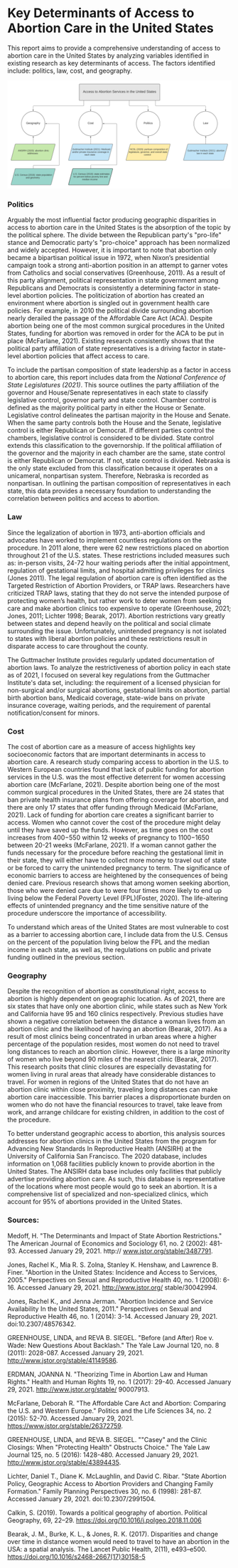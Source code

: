 # Key Determinants of Access to Abortion Care in the United States

This report aims to provide a comprehensive understanding of access to abortion care in the United States by analyzing variables identified in existing research as key determinants of access. The factors identified include: politics, law, cost, and geography.



![](images/concept_data.jpeg)


### Politics

Arguably the most influential factor producing geographic disparities in access to abortion care in the United States is the absorption of the topic by the political sphere. The divide between the Republican party's "pro-life" stance and Democratic party's "pro-choice" approach has been normalized and widely accepted. However, it is important to note that abortion only became a bipartisan political issue in 1972, when Nixon’s presidential campaign took a strong anti-abortion position in an attempt to garner votes from Catholics and social conservatives (Greenhouse, 2011). As a result of this party alignment, political representation in state government among Republicans and Democrats is consistently a determining factor in state-level abortion policies. The politicization of abortion has created an environment where abortion is singled out in government health care policies. For example, in 2010 the political divide surrounding abortion nearly derailed the passage of the Affordable Care Act (ACA). Despite abortion being one of the most common surgical procedures in the United States, funding for abortion was removed in order for the ACA to be put in place (McFarlane, 2021). Existing research consistently shows that the political party affiliation of state representatives is a driving factor in state-level abortion policies that affect access to care.

To include the partisan composition of state leadership as a factor in access to abortion care, this report includes data from the *National Conference of State Legislatures (2021)*. This source outlines the party affiliation of the governor and House/Senate representatives in each state to classify legislative control, governor party and state control. Chamber control is defined as the majority political party in either the House or Senate. Legislative control delineates the partisan majority in the House and Senate. When the same party controls both the House and the Senate, legislative control is either Republican or Democrat. If different parties control the chambers, legislative control is considered to be divided. State control extends this classification to the governorship. If the political affiliation of the governor and the majority in each chamber are the same, state control is either Republican or Democrat. If not, state control is divided. Nebraska is the only state excluded from this classification because it operates on a unicameral, nonpartisan system. Therefore, Nebraska is recorded as nonpartisan. In outlining the partisan composition of representatives in each state, this data provides a necessary foundation to understanding the correlation between politics and access to abortion. 

### Law
Since the legalization of abortion in 1973, anti-abortion officials and advocates have worked to implement countless regulations on the procedure. In 2011 alone, there were 62 new restrictions placed on abortion throughout 21 of the U.S. states. These restrictions included measures such as: in-person visits, 24-72 hour waiting periods after the initial appointment, regulation of gestational limits, and hospital admitting privileges for clinics (Jones 2011). The legal regulation of abortion care is often identified as the Targeted Restriction of Abortion Providers, or TRAP laws. Researchers have criticized TRAP laws, stating that they do not serve the intended purpose of protecting women’s health, but rather work to deter women from seeking care and make abortion clinics too expensive to operate (Greenhouse, 2021; Jones, 2011; Lichter 1998; Bearak, 2017). Abortion restrictions vary greatly between states and depend heavily on the political and social climate surrounding the issue. Unfortunately, unintended pregnancy is not isolated to states with liberal abortion policies and these restrictions result in disparate access to care throughout the county.

The Guttmacher Institute provides regularly updated documentation of abortion laws. To analyze the restrictiveness of abortion policy in each state as of 2021, I focused on several key regulations from the Guttmacher Institute's data set, including: the requirement of a licensed physician for non-surgical and/or surgical abortions, gestational limits on abortion, partial birth abortion bans, Medicaid coverage, state-wide bans on private insurance coverage, waiting periods, and the requirement of parental notification/consent for minors. 

### Cost
The cost of abortion care as a measure of access highlights key socioeconomic factors that are important determinants in access to abortion care. A research study comparing access to abortion in the U.S. to Western European countries found that lack of public funding for abortion services in the U.S. was the most effective deterrent for women accessing abortion care (McFarlane, 2021). Despite abortion being one of the most common surgical procedures in the United States, there are 24 states that ban private health insurance plans from offering coverage for abortion, and there are only 17 states that offer funding through Medicaid (McFarlane, 2021). Lack of funding for abortion care creates a significant barrier to access. Women who cannot cover the cost of the procedure might delay until they have saved up the funds. However, as time goes on the cost increases from $400-$550 within 12 weeks of pregnancy to $1100-$1650 between 20-21 weeks (McFarlane, 2021). If a woman cannot gather the funds necessary for the procedure before reaching the gestational limit in their state, they will either have to collect more money to travel out of state or be forced to carry the unintended pregnancy to term. The significance of economic barriers to access are heightened by the consequences of being denied care. Previous research shows that among women seeking abortion, those who were denied care due to were four times more likely to end up living below the Federal Poverty Level (FPL)(Foster, 2020). The life-altering effects of unintended pregnancy and the time sensitive nature of the procedure underscore the importance of accessibility. 

To understand which areas of the United States are most vulnerable to cost as a barrier to accessing abortion care, I include data from the U.S. Census on the percent of the population living below the FPL and the median income in each state, as well as, the regulations on public and private funding outlined in the previous section. 

### Geography
Despite the recognition of abortion as constitutional right, access to abortion is highly dependent on geographic location. As of 2021, there are six states that have only one abortion clinic, while states such as New York and California have 95 and 160 clinics respectively. Previous studies have shown a negative correlation between the distance a woman lives from an abortion clinic and the likelihood of having an abortion (Bearak, 2017). As a result of most clinics being concentrated in urban areas where a higher percentage of the population resides, most women do not need to travel long distances to reach an abortion clinic. However, there is a large minority of women who live beyond 90 miles of the nearest clinic (Bearak, 2017). This research posits that clinic closures are especially devastating for women living in rural areas that already have considerable distances to travel. For women in regions of the United States that do not have an abortion clinic within close proximity, traveling long distances can make abortion care inaccessible. This barrier places a disproportionate burden on women who do not have the financial resources to travel, take leave from work, and arrange childcare for existing children, in addition to the cost of the procedure. 

To better understand geographic access to abortion, this analysis sources addresses for abortion clinics in the United States from the program for Advancing New Standards In Reproductive Health (ANSIRH) at the University of California San Francisco. The 2020 database, includes information on 1,068 facilities publicly known to provide abortion in the United States. The ANSIRH data base includes only facilities that publicly advertise providing abortion care. As such, this database is representative of the locations where most people would go to seek an abortion. It is a comprehensive list of specialized and non-specialized clinics, which account for 95% of abortions provided in the United States. 

### Sources: 

Medoff, H. "The Determinants and Impact of State Abortion Restrictions." The American Journal of Economics and Sociology 61, no. 2 (2002): 481-93. Accessed January 29, 2021. http:// www.jstor.org/stable/3487791. 

Jones, Rachel K., Mia R. S. Zolna, Stanley K. Henshaw, and Lawrence B. Finer. "Abortion in the United States: Incidence and Access to Services, 2005." Perspectives on Sexual and Reproductive Health 40, no. 1 (2008): 6-16. Accessed January 29, 2021. http://www.jstor.org/ stable/30042994. 

Jones, Rachel K., and Jenna Jerman. "Abortion Incidence and Service Availability In the United States, 2011." Perspectives on Sexual and Reproductive Health 46, no. 1 (2014): 3-14. Accessed January 29, 2021. doi:10.2307/48576342. 

GREENHOUSE, LINDA, and REVA B. SIEGEL. "Before (and After) Roe v. Wade: New Questions About Backlash." The Yale Law Journal 120, no. 8 (2011): 2028-087. Accessed January 29, 2021. http://www.jstor.org/stable/41149586. 

ERDMAN, JOANNA N. "Theorizing Time in Abortion Law and Human Rights." Health and Human Rights 19, no. 1 (2017): 29-40. Accessed January 29, 2021. http://www.jstor.org/stable/ 90007913. 

McFarlane, Deborah R. "The Affordable Care Act and Abortion: Comparing the U.S. and Western Europe." Politics and the Life Sciences 34, no. 2 (2015): 52-70. Accessed January 29, 2021. https://www.jstor.org/stable/26372759. 

GREENHOUSE, LINDA, and REVA B. SIEGEL. ""Casey" and the Clinic Closings: When "Protecting Health" Obstructs Choice." The Yale Law Journal 125, no. 5 (2016): 1428-480. Accessed January 29, 2021. http://www.jstor.org/stable/43894435. 

Lichter, Daniel T., Diane K. McLaughlin, and David C. Ribar. "State Abortion Policy, Geographic Access to Abortion Providers and Changing Family Formation." Family Planning Perspectives 30, no. 6 (1998): 281-87. Accessed January 29, 2021. doi:10.2307/2991504. 

Calkin, S. (2019). Towards a political geography of abortion. Political Geography, 69, 22–29. https://doi.org/10.1016/j.polgeo.2018.11.006 

Bearak, J. M., Burke, K. L., & Jones, R. K. (2017). Disparities and change over time in distance women would need to travel to have an abortion in the USA: a spatial analysis. The Lancet Public Health, 2(11), e493–e500. https://doi.org/10.1016/s2468-2667(17)30158-5 
